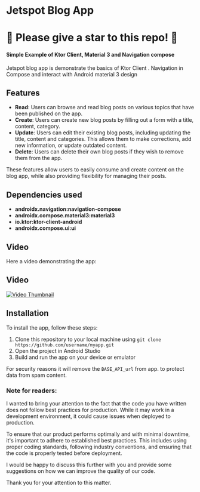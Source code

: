 

# Jetspot Blog App
# 🌟 Please give a star to this repo! 🌟
#### Simple Example of Ktor Client, Material 3 and Navigation compose
Jetspot blog app is demonstrate the basics of Ktor Client . Navigation in Compose and interact with Android material 3 design

## Features

- **Read**: Users can browse and read blog posts on various topics that have been published on the app.
- **Create**: Users can create new blog posts by filling out a form with a title, content, category.
- **Update**: Users can edit their existing blog posts, including updating the title, content and categories. This allows them to make corrections, add new information, or update outdated content.
- **Delete**: Users can delete their own blog posts if they wish to remove them from the app.

These features allow users to easily consume and create content on the blog app, while also providing flexibility for managing their posts.

## Dependencies used

- **androidx.navigation:navigation-compose**
- **androidx.compose.material3:material3**
- **io.ktor:ktor-client-android**
- **androidx.compose.ui:ui**

## Video

Here a video demonstrating the app:

## Video

[![Video Thumbnail](https://img.youtube.com/vi/_mqiK6dGbv0/maxresdefault.jpg)](https://www.youtube.com/watch?v=_mqiK6dGbv0)


## Installation

To install the app, follow these steps:

1. Clone this repository to your local machine using `git clone https://github.com/username/myapp.git`
2. Open the project in Android Studio
3. Build and run the app on your device or emulator

For security reasons it will remove the `BASE_API_url` from app. to protect data from spam content.

### Note for readers:
I wanted to bring your attention to the fact that the code you have written does not follow best practices for production. While it may work in a development environment, it could cause issues when deployed to production.

To ensure that our product performs optimally and with minimal downtime, it's important to adhere to established best practices. This includes using proper coding standards, following industry conventions, and ensuring that the code is properly tested before deployment.

I would be happy to discuss this further with you and provide some suggestions on how we can improve the quality of our code.

Thank you for your attention to this matter.